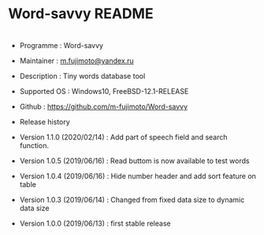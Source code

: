 #
# Word-savvy README
#

* Programme : Word-savvy

* Maintainer : m.fujimoto@yandex.ru
 
* Description : Tiny words database tool

* Supported OS : Windows10, FreeBSD-12.1-RELEASE

* Github : https://github.com/m-fujimoto/Word-savvy

* Release history

* Version 1.1.0	(2020/02/14)
	: Add part of speech field and search function.

* Version 1.0.5	(2019/06/16)
	: Read buttom is now available to test words 

* Version 1.0.4	(2019/06/16)
	: Hide number header and add sort feature on table 

* Version 1.0.3	(2019/06/14)
	: Changed from fixed data size to dynamic data size

* Version 1.0.0	(2019/06/13)
	: first stable release
